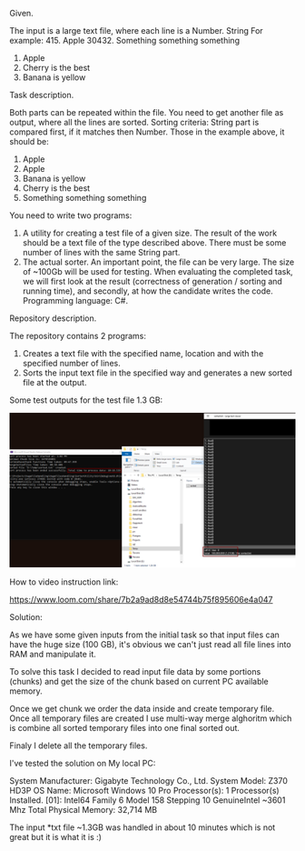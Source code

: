 Given.

The input is a large text file, where each line is a Number. String
For example:
415. Apple
30432. Something something something
1. Apple
32. Cherry is the best
2. Banana is yellow

Task description.

Both parts can be repeated within the file. You need to get another file as output, where all
the lines are sorted. Sorting criteria: String part is compared first, if it matches then
Number.
Those in the example above, it should be:
1. Apple
415. Apple
2. Banana is yellow
32. Cherry is the best
30432. Something something something

You need to write two programs:
1. A utility for creating a test file of a given size. The result of the work should be a text file
of the type described above. There must be some number of lines with the same String
part.
2. The actual sorter. An important point, the file can be very large. The size of ~100Gb will
be used for testing.
When evaluating the completed task, we will first look at the result (correctness of
generation / sorting and running time), and secondly, at how the candidate writes the code.
Programming language: C#.

Repository description.

The repository contains 2 programs: 
1. Creates a text file with the specified name, location and with the specified number of lines.
2. Sorts the input text file in the specified way and generates a new sorted file at the output.

Some test outputs for the test file 1.3 GB:

![test file](test.png)

How to video instruction link:

https://www.loom.com/share/7b2a9ad8d8e54744b75f895606e4a047

Solution:

As we have some given inputs from the initial task so that input files can have the huge size (100 GB), it's obvious 
we can't just read all file lines into RAM and manipulate it.

To solve this task I decided to read input file data by some portions (chunks) and get the size of the chunk based on current PC available memory.

Once we get chunk we order the data inside and create temporary file. Once all temporary files are created I use multi-way merge alghoritm
which is combine all sorted temporary files into one final sorted out.

Finaly I delete all the temporary files. 

I've tested the solution on My local PC:

System Manufacturer:       Gigabyte Technology Co., Ltd.
System Model:              Z370 HD3P
OS Name:                   Microsoft Windows 10 Pro
Processor(s):              1 Processor(s) Installed.
                           [01]: Intel64 Family 6 Model 158 Stepping 10 GenuineIntel ~3601 Mhz
Total Physical Memory:     32,714 MB

The input *txt file ~1.3GB was handled in about 10 minutes which is not great but it is what it is :)